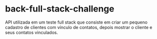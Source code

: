 # back-full-stack-challenge
API utilizada em um teste full stack que consiste em criar um pequeno cadastro de clientes com vínculo de contatos, depois mostrar o cliente e seus contatos vinculados.
